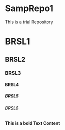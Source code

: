 # SampRepo1
This is a trial Repository
# BRSL1
## BRSL2
### BRSL3
#### BRSL4
##### BRSL5
###### BRSL6
**This is a bold Text Content**
